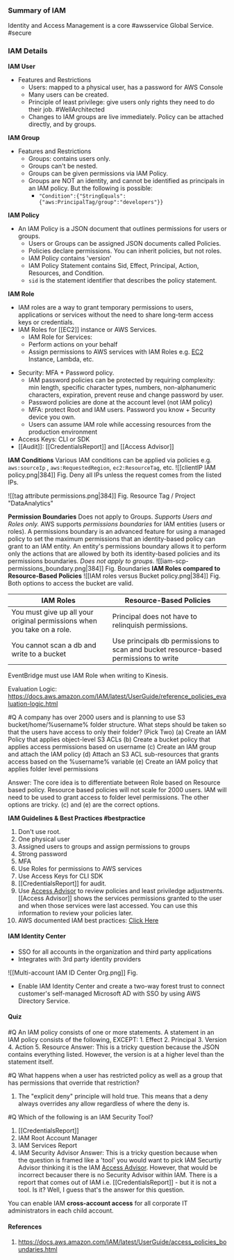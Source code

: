 ### Summary of IAM
Identity and Access Management is a core #awsservice  Global Service. #secure 

### IAM Details

 **IAM User**
- Features and Restrictions
	- Users: mapped to a physical user, has a password for AWS Console
	- Many users can be created. 
	 - Principle of least privilege: give users only rights they need to do their job. #WellArchitected
	- Changes to IAM groups are live immediately. Policy can be attached directly, and by groups.

**IAM Group**
 - Features and Restrictions
	- Groups: contains users only. 
	- Groups can't be nested.
	- Groups can be given permissions via IAM Policy.
	- Groups are NOT an identity, and cannot be identified as principals in an IAM policy. But the following is possible:
		- `"Condition":{"StringEquals":{"aws:PrincipalTag/group":"developers"}}`


**IAM Policy**
- An IAM Policy is a JSON document that outlines permissions for users or groups.
	* Users or Groups can be assigned JSON documents called Policies.
	* Policies declare permissions. You can inherit policies, but not roles.
	* IAM Policy contains 'version'
	* IAM Policy Statement contains Sid, Effect, Principal, Action, Resources, and Condition.
	* `sid` is the statement identifier that describes the policy statement.
	
  
**IAM Role**
- IAM roles are a way to grant temporary permissions to users, applications or services without the need to share long-term access keys or credentials.
- IAM Roles for [[EC2]] instance or AWS Services.
	* IAM Role for Services:
	* Perform actions on your behalf 
	* Assign permissions to AWS services with IAM Roles e.g. [EC2](EC2.md) Instance, Lambda, etc.
* Security: MFA + Password policy.
	* IAM password policies can be protected by requiring complexity: min length, specific character types, numbers, non-alphanumeric characters, expiration, prevent reuse and change password by user.
	* Password policies are done at the account level (not IAM policy)
	* MFA: protect Root and IAM users. Password you know + Security device you own.
	* Users can assume IAM role while accessing resources from the production environment
* Access Keys: CLI or SDK
* [[Audit]]: [[CredentialsReport]] and [[Access Advisor]] 

**IAM Conditions**
Various IAM conditions can be applied via policies e.g. `aws:sourceIp` , `aws:RequestedRegion`, `ec2:ResourceTag`, etc.
![[clientIP IAM policy.png|384]]
Fig. Deny all IPs unless the request comes from the listed IPs.

![[tag attribute permissions.png|384]]
Fig. Resource Tag / Project "DataAnalytics"

**Permission Boundaries**
Does not apply to Groups. *Supports Users and Roles only.*
AWS supports _permissions boundaries_ for IAM entities (users or roles). A permissions boundary is an advanced feature for using a managed policy to set the maximum permissions that an identity-based policy can grant to an IAM entity. An entity's permissions boundary allows it to perform only the actions that are allowed by both its identity-based policies and its permissions boundaries.
*Does not apply to groups.*
![[iam-scp-permissions_boundary.png|384]]
Fig. Boundaries
**IAM Roles compared to Resource-Based Policies**
![[IAM roles versus Bucket policy.png|384]]
Fig. Both options to access the bucket are valid.

| IAM Roles                                                               | Resource-Based Policies                                                              |
| ----------------------------------------------------------------------- | ------------------------------------------------------------------------------------ |
| You must give up all your original permissions when you take on a role. | Principal does not have to relinquish permissions.                                   |
| You cannot scan a db and write to a bucket                              | Use principals db permissions to scan and bucket resource-based permissions to write |

EventBridge must use IAM Role when writing to Kinesis.

Evaluation Logic: https://docs.aws.amazon.com/IAM/latest/UserGuide/reference_policies_evaluation-logic.html

#Q A company has over 2000 users and is planning to use S3 bucket/home/%username% folder structure. What steps should be taken so that the users have access to only their folder? (Pick Two)
(a) Create an IAM Policy that applies object-level S3 ACLs
(b) Create a bucket policy that applies access permissions based on username
(c) Create an IAM group and attach the IAM policy
(d) Attach an S3 ACL sub-resources that grants access based on the %username% variable
(e) Create an IAM policy that applies folder level permissions

Answer: The core idea is to differentiate between Role based on Resource based policy. Resource based policies will not scale for 2000 users. IAM will need to be used to grant access to folder level permissions. The other options are tricky. (c) and (e) are the correct options.


**IAM Guidelines & Best Practices #bestpractice**
1. Don't use root.
2. One physical user 
3. Assigned users to groups and assign permissions to groups
4. Strong password
5. MFA
6. Use Roles for permissions to AWS services
7. Use Access Keys for CLI SDK
8. [[CredentialsReport]] for audit.
9. Use [Access Advisor](Access%20Advisor.md) to review policies and least priviledge adjustments. [[Access Advisor]] shows the services permissions granted to the user and when those services were last accessed. You can use this information to review your policies later.
10. AWS documented IAM best practices: [Click Here](https://docs.aws.amazon.com/IAM/latest/UserGuide/best-practices.html)

#### IAM Identity Center
- SSO for all accounts in the organization and third party applications
- Integrates with 3rd party identity providers

![[Multi-account IAM ID Center Org.png]]
Fig.

- Enable IAM Identity Center and create a two-way forest trust to connect customer's self-managed Microsoft AD with SSO by using AWS Directory Service.
#### Quiz
#Q An IAM policy consists of one or more statements. A statement in an IAM policy consists of the following, EXCEPT:
	1. Effect
	2. Principal
	3. Version
	4. Action
	5. Resource
	Answer: This is a tricky question because the JSON contains everything listed. However, the version is at a higher level than the statement itself.

#Q What happens when a user has restricted policy as well as a group that has permissions that override that restriction?
1. The "explicit deny" principle will hold true. This means that a deny always overrides any allow regardless of where the deny is.

#Q  Which of the following is an IAM Security Tool?
1. [[CredentialsReport]]
2. IAM Root Account Manager
3. IAM Services Report
4. IAM Security Advisor
Answer: This is a tricky question because when the question is framed like a 'tool' you would want to pick IAM Securtiy Advisor thinking it is the IAM [Access Advisor](Access%20Advisor.md). However, that would be incorrect becauser there is no Security Advisor within IAM. There is a report that comes out of IAM i.e. [[CredentialsReport]] - but it is not a tool. Is it? Well, I guess that's the answer for this question.

You can enable IAM **cross-account access** for all corporate IT administrators in each child account.

#### References

1. https://docs.aws.amazon.com/IAM/latest/UserGuide/access_policies_boundaries.html